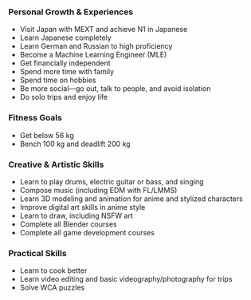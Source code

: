### Personal Growth & Experiences

- Visit Japan with MEXT and achieve N1 in Japanese
- Learn Japanese completely
- Learn German and Russian to high proficiency
- Become a Machine Learning Engineer (MLE)
- Get financially independent
- Spend more time with family
- Spend time on hobbies
- Be more social—go out, talk to people, and avoid isolation
- Do solo trips and enjoy life

### Fitness Goals

- Get below 56 kg
- Bench 100 kg and deadlift 200 kg

### Creative & Artistic Skills

- Learn to play drums, electric guitar or bass, and singing
- Compose music (including EDM with FL/LMMS)
- Learn 3D modeling and animation for anime and stylized characters
- Improve digital art skills in anime style
- Learn to draw, including NSFW art
- Complete all Blender courses
- Complete all game development courses

### Practical Skills

- Learn to cook better
- Learn video editing and basic videography/photography for trips
- Solve WCA puzzles